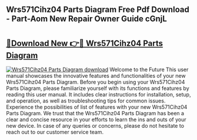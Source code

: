 ## Wrs571Cihz04 Parts Diagram Free Pdf Download - Part-Aom New Repair Owner Guide cGnjL

# <h2><a href="http://dflmqtv.blite.top/?on=Wrs571Cihz04+Parts+Diagram">🔗Download New 👉🔴 Wrs571Cihz04 Parts Diagram</a></h2>

[![Wrs571Cihz04 Parts Diagram download](https://i.imgur.com/lujVjoI.png)](http://dflmqtv.blite.top/?on=Wrs571Cihz04+Parts+Diagram)
Welcome to the Future This user manual showcases the innovative features and functionalities of your new Wrs571Cihz04 Parts Diagram. Before you begin using your Wrs571Cihz04 Parts Diagram, please familiarize yourself with its functions and features by reading this user manual. It includes clear instructions for installation, setup, and operation, as well as troubleshooting tips for common issues. Experience the possibilities of list of features with your new Wrs571Cihz04 Parts Diagram. We trust that the Wrs571Cihz04 Parts Diagram has been a clear and concise resource in your efforts to learn the ins and outs of your new device. In case of any queries or concerns, please do not hesitate to reach out to our customer service team.
